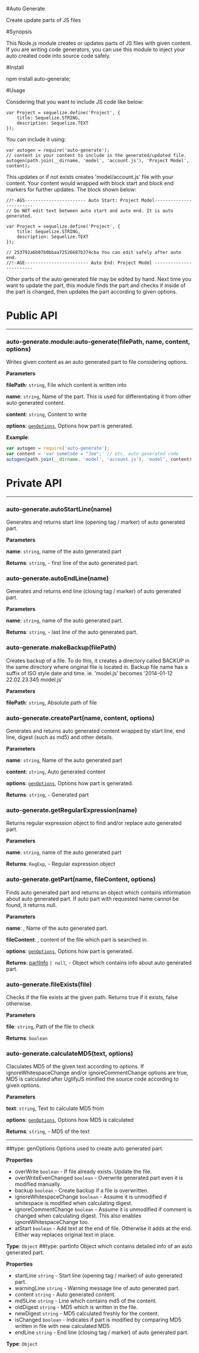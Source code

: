 #Auto Generate

Create update parts of JS files

#Synopsis

This Node.js module creates or updates parts of JS files with given content.
If you are writing code generators, you can use this module to inject your auto created code into source code safely.

#Install

npm install auto-generate;

#Usage

Consdering that you want to include JS code like below:

```
var Project = sequelize.define('Project', {
    title: Sequelize.STRING,
    description: Sequelize.TEXT
});
```

You can include it using:

```
var autogen = require('auto-generate');
// content is your content to include in the generated/updated file.
autogen(path.join(__dirname, 'model', 'account.js'), 'Project Model', content);
```

This updates or if not exists creates 'model/account.js' file with your content. Your content would wrapped with block
start and block end markers for further updates. The block shown below:

```
//!-AGS----------------------- Auto Start: Project Model------------------------
// Do NOT edit text between auto start and auto end. It is auto generated.

var Project = sequelize.define('Project', {
    title: Sequelize.STRING,
    description: Sequelize.TEXT
});

// 253792a6b07b0bbaa72526687b374cba You can edit safely after auto end.
//!-AGE------------------------ Auto End: Project Model ------------------------
```

Other parts of the auto generated file may be edited by hand. Next time you want to update the part, this module
finds the part and checks if inside of the part is changed, then updates the part according to given options.

# Public API

* * *

### auto-generate.module:auto-generate(filePath, name, content, options)

Writes given content as an auto generated part to file considering options.

**Parameters**

**filePath**: `string`, File which content is written into

**name**: `string`, Name of the part. This is used for differentiating it from other auto generated content.

**content**: `string`, Content to write

**options**: <code>[genOptions](#genOptions)</code>, Options how part is generated.


**Example**:
```js
var autogen = require('auto-generate');
var content = 'var someCode = "Joe";' // etc. auto generated code
autogen(path.join(__dirname, 'model', 'account.js'), 'model', content);
```

# Private API

* * *

### auto-generate.autoStartLine(name)

Generates and returns start line (opening tag / marker) of auto generated part.

**Parameters**

**name**: `string`, name of the auto generated part

**Returns**: `string`, - first line of the auto generated part.


### auto-generate.autoEndLine(name)

Generates and returns end line (closing tag / marker) of auto generated part.

**Parameters**

**name**: `string`, name of the auto generated part.

**Returns**: `string`, - last line of the auto generated part.


### auto-generate.makeBackup(filePath)

Creates backup of a file. To do this, it creates a directory called BACKUP in the same directory where
original file is located in. Backup file name has a suffix of ISO style date and time.
ie. 'model.js' becomes '2014-01-12 22.02.23.345 model.js'

**Parameters**

**filePath**: `string`, Absolute path of file



### auto-generate.createPart(name, content, options)

Generates and returns auto generated content wrapped by start line, end line, digest (such as md5)
and other details.

**Parameters**

**name**: `string`, Name of the auto generated part

**content**: `string`, Auto generated content

**options**: <code>[genOptions](#genOptions)</code>, Options how part is generated.

**Returns**: `string`, - Generated part


### auto-generate.getRegularExpression(name)

Returns regular expression object to find and/or replace auto generated part.

**Parameters**

**name**: `string`, name of the auto generated part

**Returns**: `RegExp`, - Regular expression object


### auto-generate.getPart(name, fileContent, options)

Finds auto generated part and returns an object which contains information about auto generated part.
If auto part with requested name cannot be found, it returns null.

**Parameters**

**name**: , Name of the auto generated part.

**fileContent**: , content of the file which part is searched in.

**options**: <code>[genOptions](#genOptions)</code>, Options how part is generated.

**Returns**: [partInfo](#partInfo) `| null`, - Object which contains info about auto generated part.


### auto-generate.fileExists(file)

Checks if the file exists at the given path. Returns true if it exists, false otherwise.

**Parameters**

**file**: `string`, Path of the file to check

**Returns**: `boolean`


### auto-generate.calculateMD5(text, options)

Claculates MD5 of the given text according to options. If ignoreWhitespaceChange and/or ignoreCommentChange options
are true, MD5 is calculated after UglifyJS minified the source code according to given options.

**Parameters**

**text**: `string`, Text to calculate MD5 from

**options**: <code>[genOptions](#genOptions)</code>, Options how MD5 is calculated

**Returns**: `string`, - MD5 of the text

* * *

<a name="genOptions"></a>
##type: genOptions
Options used to create auto generated part.

**Properties**

- overWrite `boolean` - If file already exists. Update the file.
- overWriteEvenChanged `boolean` - Overwrite generated part even it is modified manually.
- backup `boolean` - Create backup if a file is overwritten.
- ignoreWhitespaceChange `boolean` - Assume it is unmodified if whitespace is modified when calculating digest.
- ignoreCommentChange `boolean` - Assume it is unmodified if comment is changed when calculating digest. This also enables ignoreWhitespaceChange too.
- atStart `boolean` - Add text at the end of file. Otherwise it adds at the end. Either way replaces original text in place.

**Type**: `Object`
<a name="partInfo"></a>
##type: partInfo
Object which contains detailed info of an auto generated part.

**Properties**

- startLine `string` - Start line (opening tag / marker) of auto generated part.
- warningLine `string` - Warning message line of auto generated part.
- content `string` - Auto generated content.
- md5Line `string` - Line which contains md5 of the content.
- oldDigest `string` - MD5 which is written in the file.
- newDigest `string` - MD5 calculated freshly for the content.
- isChanged `boolean` - Indicates if part is modified by comparing MD5 written in file with new calculated MD5
- endLine `string` - End line (closing tag / marker) of auto generated part.

**Type**: `Object`




